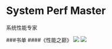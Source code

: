 # System Perf Master
系统性能专家

###书单
####《性能之巅》
![](https://github.com/zijingshanke/perf-master/blob/master/book/sysperf/s28283455.jpg)
![](https://github.com/zijingshanke/perf-master/blob/master/book/sysperf/QQ20160128-1%402x.png)


